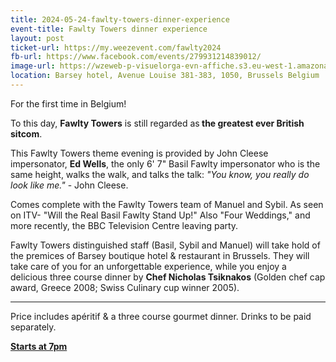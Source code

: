 ```yaml
---
title: 2024-05-24-fawlty-towers-dinner-experience
event-title: Fawlty Towers dinner experience
layout: post
ticket-url: https://my.weezevent.com/fawlty2024
fb-url: https://www.facebook.com/events/279931214839012/
image-url: https://wzeweb-p-visuelorga-evn-affiche.s3.eu-west-1.amazonaws.com/affiche_1092332.png
location: Barsey hotel, Avenue Louise 381-383, 1050, Brussels Belgium
---
```


For the first time in Belgium!

To this day, <strong>Fawlty Towers</strong> is still regarded as<strong> the greatest ever British sitcom</strong>.

This Fawlty Towers theme evening is provided by John Cleese impersonator, <strong>Ed Wells</strong>, the only 6' 7" Basil Fawlty impersonator who is the same height, walks the walk, and talks the talk: <em>"You know, you really do look like me."</em> - John Cleese.

Comes complete with the Fawlty Towers team of Manuel and Sybil. As seen on ITV- "Will the Real Basil Fawlty Stand Up!" Also "Four Weddings," and more recently, the BBC Television Centre leaving party.

Fawlty Towers distinguished staff (Basil, Sybil and Manuel) will take hold of the premices of Barsey boutique hotel &amp; restaurant in Brussels. They will take care of you for an unforgettable experience, while you enjoy a delicious three course dinner by <strong>Chef Nicholas Tsiknakos</strong> (Golden chef cap award, Greece 2008; Swiss Culinary cup winner 2005).

---

Price includes apéritif &amp; a three course gourmet dinner. Drinks to be paid separately.

<u><strong>Starts at 7pm</strong></u>
